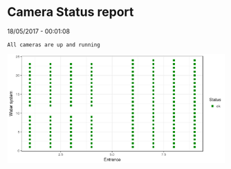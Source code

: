Camera Status report
================
18/05/2017 - 00:01:08

    All cameras are up and running

![](camreport_files/figure-markdown_github/unnamed-chunk-2-1.png)

